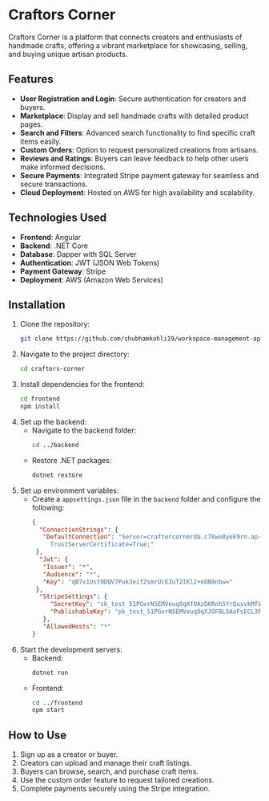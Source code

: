 # Craftors Corner

Craftors Corner is a platform that connects creators and enthusiasts of handmade crafts, offering a vibrant marketplace for showcasing, selling, and buying unique artisan products.

## Features
- **User Registration and Login**: Secure authentication for creators and buyers.
- **Marketplace**: Display and sell handmade crafts with detailed product pages.
- **Search and Filters**: Advanced search functionality to find specific craft items easily.
- **Custom Orders**: Option to request personalized creations from artisans.
- **Reviews and Ratings**: Buyers can leave feedback to help other users make informed decisions.
- **Secure Payments**: Integrated Stripe payment gateway for seamless and secure transactions.
- **Cloud Deployment**: Hosted on AWS for high availability and scalability.

## Technologies Used
- **Frontend**: Angular
- **Backend**: .NET Core
- **Database**: Dapper with SQL Server
- **Authentication**: JWT (JSON Web Tokens)
- **Payment Gateway**: Stripe
- **Deployment**: AWS (Amazon Web Services)

## Installation
1. Clone the repository:
   ```bash
   git clone https://github.com/shubhamkohli19/workspace-management-app.git
   ```
2. Navigate to the project directory:
   ```bash
   cd craftors-corner
   ```
3. Install dependencies for the frontend:
   ```bash
   cd frontend
   npm install
   ```
4. Set up the backend:
   - Navigate to the backend folder:
     ```bash
     cd ../backend
     ```
   - Restore .NET packages:
     ```bash
     dotnet restore
     ```
5. Set up environment variables:
   - Create a `appsettings.json` file in the `backend` folder and configure the following:
     ```json
     {
       "ConnectionStrings": {
        "DefaultConnection": "Server=craftercornerdb.c78we0yek9rn.ap-south-1.rds.amazonaws.com; Database=CraftersCornerDB; User ID=admin; Password=Shubham3630; Trusted_Connection=False; Encrypt=True;           
          TrustServerCertificate=True;"
      },
       "Jwt": {
        "Issuer": "*",
        "Audience": "*",
        "Key": "qB7x1Ust9DQV7Puk3eifZsmrUcEZuT2IKl2+eON9nbw="
      },
       "StripeSettings": {
          "SecretKey": "sk_test_51PGvrNSEMVeuq0qXfOAzDKRnh5YrQusvkMfVMdlYhiGhXfRCZxT2cQ3AkRZ850k64qspPU9yXgweTkPnZvuFiY2W00QksbgYsP",
          "PublishableKey": "pk_test_51PGvrNSEMVeuq0qXJOFBL5AeFsECL3PGA4ny7E3GJcEFTeLHY5RjfsY7oTmZxNOebZWBTO0CU42FGszCkPWU0fQS003qNdT5Kl"
        },
        "AllowedHosts": "*"
     }
     ```
6. Start the development servers:
   - Backend:
     ```bash
     dotnet run
     ```
   - Frontend:
     ```bash
     cd ../frontend
     npm start
     ```

## How to Use
1. Sign up as a creator or buyer.
2. Creators can upload and manage their craft listings.
3. Buyers can browse, search, and purchase craft items.
4. Use the custom order feature to request tailored creations.
5. Complete payments securely using the Stripe integration.
